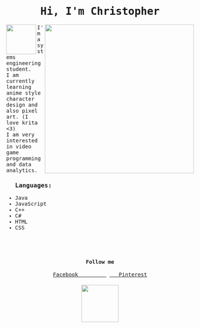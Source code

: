 <body style="font-family: monospace;">
    <h1 align="center">Hi, I'm Christopher</h1>
    <img 
    src="https://i.pinimg.com/originals/e5/a2/09/e5a209287890cc824df596a9f19c9dd0.jpg"
    align="right"
    width="400"
    >
    <img 
    src="https://i.pinimg.com/originals/3e/7a/b1/3e7ab14520d55d6ed17faf7cad0b2927.gif"
    align="left"
    width="80"
    >
    <p align="left">
         I'm a systems engineering student.<br/>
         I am currently learning anime style character design and also pixel art. (I love krita <3)<br/>
         I am very interested in video game programming and data analytics.<br/>  
     </p> 
     <ul>
    <h3 align="left">Languages:</h3>
    <li>
      Java
    </li>
    <li>
      JavaScript
    </li>
    <li>
      C++
    </li>
    <li>
      C#
    </li>
    <li>
      HTML
    </li>
    <li>
      CSS
    </li>
</ul>
<h4 align="center" style="margin-top: 15%;">Follow me</h4>
<p  align="center">
<a href="https://www.facebook.com/lain.iwakura.7140">Facebook &nbsp;&nbsp;&nbsp;&nbsp;&nbsp;&nbsp;&nbsp;&nbsp;</a>
<a href="https://pin.it/1Ejvs1p">&nbsp;&nbsp; Pinterest</a>
</p>
<h4 align="center"> <img src="https://i.pinimg.com/originals/36/67/45/366745cdf355e46f8dad7b7f0809352e.gif" width="100px" align="center" /></h4>
</body>
<!--
**GalletaOreo98/GalletaOreo98** is a ✨ _special_ ✨ repository because its `README.md` (this file) appears on your GitHub profile.

Here are some ideas to get you started:

- 🔭 I’m currently working on ...
- 🌱 I’m currently learning ...
- 👯 I’m looking to collaborate on ...
- 🤔 I’m looking for help with ...
- 💬 Ask me about ...
- 📫 How to reach me: ...
- 😄 Pronouns: ...
- ⚡ Fun fact: ...
-->
